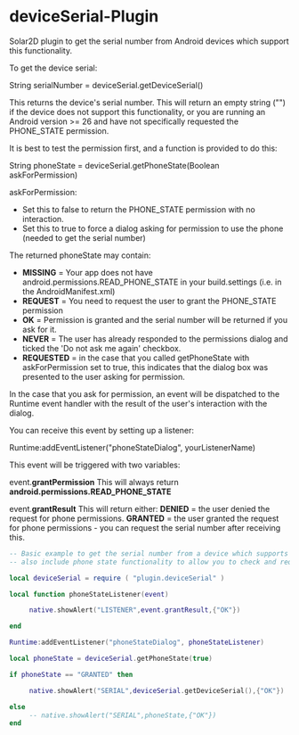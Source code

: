 # deviceSerial-Plugin

Solar2D plugin to get the serial number from Android devices which support this functionality.

To get the device serial:

String serialNumber = deviceSerial.getDeviceSerial()

This returns the device's serial number. This will return an empty string ("") if the device does not support this functionality, or you are running an Android version >= 26 and have not specifically requested the PHONE_STATE permission.

It is best to test the permission first, and a function is provided to do this:

String phoneState = deviceSerial.getPhoneState(Boolean askForPermission)

askForPermission:
 - Set this to false to return the PHONE_STATE permission with no interaction.
 - Set this to true to force a dialog asking for permission to use the phone (needed to get the serial number)

The returned phoneState may contain:

- **MISSING** = Your app does not have android.permissions.READ_PHONE_STATE in your build.settings (i.e. in the AndroidManifest.xml)
- **REQUEST** = You need to request the user to grant the PHONE_STATE permission
- **OK** = Permission is granted and the serial number will be returned if you ask for it.
- **NEVER** = The user has already responded to the permissions dialog and ticked the 'Do not ask me again' checkbox.
- **REQUESTED** = in the case that you called getPhoneState with askForPermission set to true, this indicates that the dialog box was presented to the user asking for permission.

 In the case that you ask for permission, an event will be dispatched to the Runtime event handler with the result of the user's interaction with the dialog.
 
 You can receive this event by setting up a listener: 
 
Runtime:addEventListener("phoneStateDialog", yourListenerName)

This event will be triggered with two variables:

event.**grantPermission**
This will always return **android.permissions.READ_PHONE_STATE**

event.**grantResult**
This will return either:
**DENIED** = the user denied the request for phone permissions.
**GRANTED** = the user granted the request for phone permissions - you can request the serial number after receiving this.

```lua
-- Basic example to get the serial number from a device which supports this function.
-- also include phone state functionality to allow you to check and request the require PHONE_STATE permissions

local deviceSerial = require ( "plugin.deviceSerial" )

local function phoneStateListener(event)

     native.showAlert("LISTENER",event.grantResult,{"OK"})

end

Runtime:addEventListener("phoneStateDialog", phoneStateListener)

local phoneState = deviceSerial.getPhoneState(true)

if phoneState == "GRANTED" then

     native.showAlert("SERIAL",deviceSerial.getDeviceSerial(),{"OK"})

else
     -- native.showAlert("SERIAL",phoneState,{"OK"})
end

````


